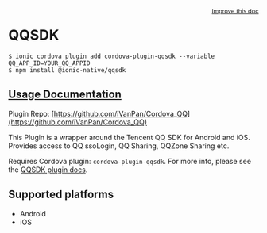 <a style="float:right;font-size:12px;" href="http://github.com/ionic-team/ionic-native/edit/master/src/@ionic-native/plugins/qqsdk/index.ts#L50">
  Improve this doc
</a>

# QQSDK

```
$ ionic cordova plugin add cordova-plugin-qqsdk --variable QQ_APP_ID=YOUR_QQ_APPID
$ npm install @ionic-native/qqsdk
```

## [Usage Documentation](https://ionicframework.com/docs/native/qqsdk/)

Plugin Repo: [https://github.com/iVanPan/Cordova_QQ](https://github.com/iVanPan/Cordova_QQ)

This Plugin is a wrapper around the Tencent QQ SDK for Android and iOS. Provides access to QQ ssoLogin, QQ Sharing, QQZone Sharing etc.

Requires Cordova plugin: `cordova-plugin-qqsdk`. For more info, please see the [QQSDK plugin docs](https://github.com/iVanPan/Cordova_QQ).

## Supported platforms
- Android
- iOS



